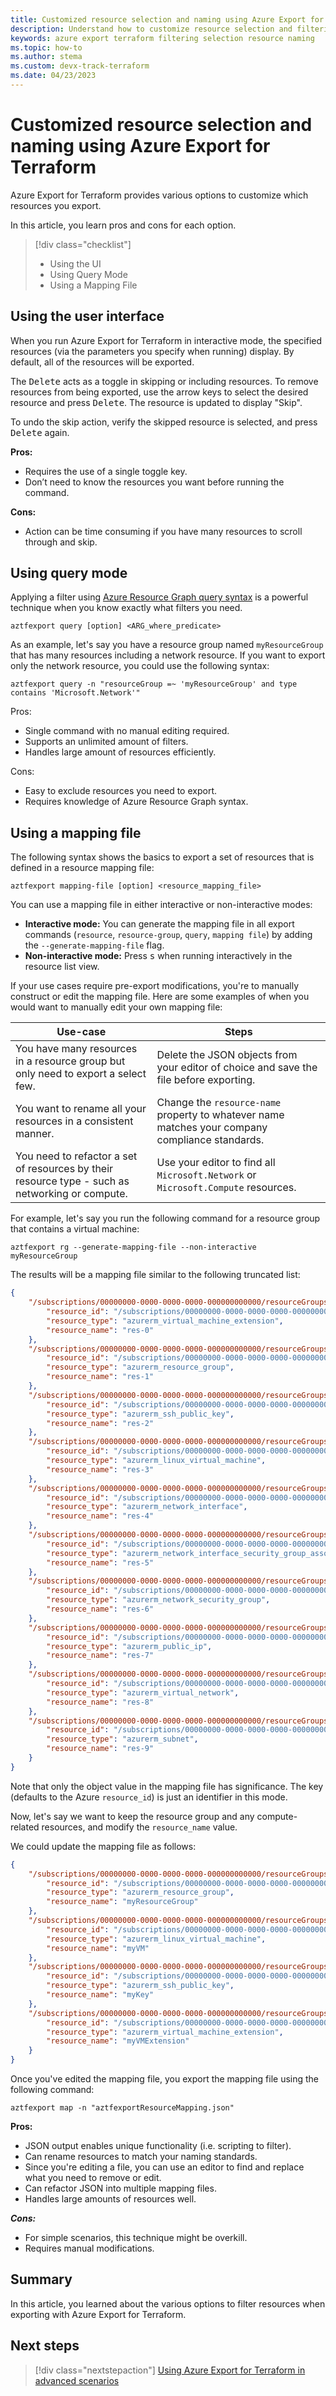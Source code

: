 ```yaml
---
title: Customized resource selection and naming using Azure Export for Terraform
description: Understand how to customize resource selection and filtering, as well as when to use various methods with Azure Export for Terraform.
keywords: azure export terraform filtering selection resource naming
ms.topic: how-to
ms.author: stema
ms.custom: devx-track-terraform
ms.date: 04/23/2023
---
```


# Customized resource selection and naming using Azure Export for Terraform

Azure Export for Terraform provides various options to customize which resources you export.

In this article, you learn pros and cons for each option.

> [!div class="checklist"]
> * Using the UI
> * Using Query Mode
> * Using a Mapping File

## Using the user interface

When you run Azure Export for Terraform in interactive mode, the specified resources (via the parameters you specify when running) display. By default, all of the resources will be exported.

The <kbd>Delete</kbd> acts as a toggle in skipping or including resources. To remove resources from being exported, use the arrow keys to select the desired resource and press <kbd>Delete</kbd>. The resource is updated to display "Skip".

To undo the skip action, verify the skipped resource is selected, and press <kbd>Delete</kbd> again.

**Pros:**

- Requires the use of a single toggle key.
- Don’t need to know the resources you want before running the command.

**Cons:**

- Action can be time consuming if you have many resources to scroll through and skip.

## Using query mode

Applying a filter using [Azure Resource Graph query syntax](/azure/governance/resource-graph/samples/starter) is a powerful technique when you know exactly what filters you need.

```console
aztfexport query [option] <ARG_where_predicate>
```

As an example, let's say you have a resource group named `myResourceGroup` that has many resources including a network resource. If you want to export only the network resource, you could use the following syntax:

```console
aztfexport query -n "resourceGroup =~ 'myResourceGroup' and type contains 'Microsoft.Network'"
```

Pros:

- Single command with no manual editing required.
- Supports an unlimited amount of filters.
- Handles large amount of resources efficiently.

Cons:

- Easy to exclude resources you need to export.
- Requires knowledge of Azure Resource Graph syntax.

## Using a mapping file

The following syntax shows the basics to export a set of resources that is defined in a resource mapping file:

```console
aztfexport mapping-file [option] <resource_mapping_file>
```

You can use a mapping file in either interactive or non-interactive modes:

- **Interactive mode:** You can generate the mapping file in all export commands (`resource`, `resource-group`, `query`, `mapping file`) by adding the `--generate-mapping-file` flag.
- **Non-interactive mode:** Press <kbd>s</kbd> when running interactively in the resource list view.

If your use cases require pre-export modifications, you're to manually construct or edit the mapping file. Here are some examples of when you would want to manually edit your own mapping file:

| Use-case | Steps |
|-|-|
| You have many resources in a resource group but only need to export a select few. | Delete the JSON objects from your editor of choice and save the file before exporting. |
| You want to rename all your resources in a consistent manner. | Change the `resource-name` property to whatever name matches your company compliance standards. |
| You need to refactor a set of resources by their resource type - such as networking or compute. | Use your editor to find all `Microsoft.Network` or `Microsoft.Compute` resources. |

For example, let's say you run the following command for a resource group that contains a virtual machine:

```console
aztfexport rg --generate-mapping-file --non-interactive myResourceGroup
```

The results will be a mapping file similar to the following truncated list:

```JSON
{
	"/subscriptions/00000000-0000-0000-0000-000000000000/resourceGroups/MyResourceGroup/providers/Microsoft.Compute/virtualMachines/vm-MyResourceGroup/extensions/OmsAgentForLinux": {
		"resource_id": "/subscriptions/00000000-0000-0000-0000-000000000000/resourceGroups/MyResourceGroup/providers/Microsoft.Compute/virtualMachines/vm-MyResourceGroup/extensions/OmsAgentForLinux",
		"resource_type": "azurerm_virtual_machine_extension",
		"resource_name": "res-0"
	},
	"/subscriptions/00000000-0000-0000-0000-000000000000/resourceGroups/MyResourceGroup": {
		"resource_id": "/subscriptions/00000000-0000-0000-0000-000000000000/resourceGroups/MyResourceGroup",
		"resource_type": "azurerm_resource_group",
		"resource_name": "res-1"
	},
	"/subscriptions/00000000-0000-0000-0000-000000000000/resourceGroups/MyResourceGroup/providers/Microsoft.Compute/sshPublicKeys/vm-MyResourceGroup_key": {
		"resource_id": "/subscriptions/00000000-0000-0000-0000-000000000000/resourceGroups/MyResourceGroup/providers/Microsoft.Compute/sshPublicKeys/vm-MyResourceGroup_key",
		"resource_type": "azurerm_ssh_public_key",
		"resource_name": "res-2"
	},
	"/subscriptions/00000000-0000-0000-0000-000000000000/resourceGroups/MyResourceGroup/providers/Microsoft.Compute/virtualMachines/vm-MyResourceGroup": {
		"resource_id": "/subscriptions/00000000-0000-0000-0000-000000000000/resourceGroups/MyResourceGroup/providers/Microsoft.Compute/virtualMachines/vm-MyResourceGroup",
		"resource_type": "azurerm_linux_virtual_machine",
		"resource_name": "res-3"
	},
	"/subscriptions/00000000-0000-0000-0000-000000000000/resourceGroups/MyResourceGroup/providers/Microsoft.Network/networkInterfaces/vm-myResourceGroup-vm-d146": {
		"resource_id": "/subscriptions/00000000-0000-0000-0000-000000000000/resourceGroups/MyResourceGroup/providers/Microsoft.Network/networkInterfaces/vm-myResourceGroup-vm-d146",
		"resource_type": "azurerm_network_interface",
		"resource_name": "res-4"
	},
	"/subscriptions/00000000-0000-0000-0000-000000000000/resourceGroups/MyResourceGroup/providers/Microsoft.Network/networkInterfaces/vm-myResourceGroup-vm-d146/networkSecurityGroups/L3N1YnNjcmlwdGlvbnMvZGJmM2I2Y2ItYzFkMC00ZDA0LTk0YjktNTE1MDliOGQzM2ZkL3Jlc291cmNlR3JvdXBzL2hhc2hpY29uZi12bS1kZW1vL3Byb3ZpZGVycy9NaWNyb3NvZnQuTmV0d29yay9uZXR3b3JrU2VjdXJpdHlHcm91cHMvdm0taGFzaGljb25mLXZtLWRlbW8tbnNn": {
		"resource_id": "/subscriptions/00000000-0000-0000-0000-000000000000/resourceGroups/MyResourceGroup/providers/Microsoft.Network/networkInterfaces/vm-myResourceGroup-vm-d146|/subscriptions/00000000-0000-0000-0000-000000000000/resourceGroups/MyResourceGroup/providers/Microsoft.Network/networkSecurityGroups/vm-MyResourceGroup-nsg",
		"resource_type": "azurerm_network_interface_security_group_association",
		"resource_name": "res-5"
	},
	"/subscriptions/00000000-0000-0000-0000-000000000000/resourceGroups/MyResourceGroup/providers/Microsoft.Network/networkSecurityGroups/vm-MyResourceGroup-nsg": {
		"resource_id": "/subscriptions/00000000-0000-0000-0000-000000000000/resourceGroups/MyResourceGroup/providers/Microsoft.Network/networkSecurityGroups/vm-MyResourceGroup-nsg",
		"resource_type": "azurerm_network_security_group",
		"resource_name": "res-6"
	},
	"/subscriptions/00000000-0000-0000-0000-000000000000/resourceGroups/MyResourceGroup/providers/Microsoft.Network/publicIPAddresses/vm-MyResourceGroup-ip": {
		"resource_id": "/subscriptions/00000000-0000-0000-0000-000000000000/resourceGroups/MyResourceGroup/providers/Microsoft.Network/publicIPAddresses/vm-MyResourceGroup-ip",
		"resource_type": "azurerm_public_ip",
		"resource_name": "res-7"
	},
	"/subscriptions/00000000-0000-0000-0000-000000000000/resourceGroups/MyResourceGroup/providers/Microsoft.Network/virtualNetworks/MyResourceGroup-vnet": {
		"resource_id": "/subscriptions/00000000-0000-0000-0000-000000000000/resourceGroups/MyResourceGroup/providers/Microsoft.Network/virtualNetworks/MyResourceGroup-vnet",
		"resource_type": "azurerm_virtual_network",
		"resource_name": "res-8"
	},
	"/subscriptions/00000000-0000-0000-0000-000000000000/resourceGroups/MyResourceGroup/providers/Microsoft.Network/virtualNetworks/MyResourceGroup-vnet/subnets/default": {
		"resource_id": "/subscriptions/00000000-0000-0000-0000-000000000000/resourceGroups/MyResourceGroup/providers/Microsoft.Network/virtualNetworks/MyResourceGroup-vnet/subnets/default",
		"resource_type": "azurerm_subnet",
		"resource_name": "res-9"
	}
}
```

Note that only the object value in the mapping file has significance. The key (defaults to the Azure `resource_id`) is just an identifier in this mode.

Now, let's say we want to keep the resource group and any compute-related resources, and modify the `resource_name` value.

We could update the mapping file as follows:

```JSON
{
	"/subscriptions/00000000-0000-0000-0000-000000000000/resourceGroups/myResourceGroup": {
		"resource_id": "/subscriptions/00000000-0000-0000-0000-000000000000/resourceGroups/myResourceGroup",
		"resource_type": "azurerm_resource_group",
		"resource_name": "myResourceGroup"
	},
	"/subscriptions/00000000-0000-0000-0000-000000000000/resourceGroups/myResourceGroup/providers/Microsoft.Compute/virtualMachines/myVM": {
		"resource_id": "/subscriptions/00000000-0000-0000-0000-000000000000/resourceGroups/myResourceGroup/providers/Microsoft.Compute/virtualMachines/myVM",
		"resource_type": "azurerm_linux_virtual_machine",
		"resource_name": "myVM"
	},
	"/subscriptions/00000000-0000-0000-0000-000000000000/resourceGroups/myResourceGroup/providers/Microsoft.Compute/sshPublicKeys/myKey": {
		"resource_id": "/subscriptions/00000000-0000-0000-0000-000000000000/resourceGroups/myResourceGroup/providers/Microsoft.Compute/sshPublicKeys/myKey",
		"resource_type": "azurerm_ssh_public_key",
		"resource_name": "myKey"
	},
	"/subscriptions/00000000-0000-0000-0000-000000000000/resourceGroups/myResourceGroup/providers/Microsoft.Compute/virtualMachines/vm-myResourceGroup/extensions/OmsAgentForLinux": {
		"resource_id": "/subscriptions/00000000-0000-0000-0000-000000000000/resourceGroups/myResourceGroup/providers/Microsoft.Compute/virtualMachines/vm-myResourceGroup/extensions/OmsAgentForLinux",
		"resource_type": "azurerm_virtual_machine_extension",
		"resource_name": "myVMExtension"
	}
}
```

Once you've edited the mapping file, you export the mapping file using the following command:

```console
aztfexport map -n "aztfexportResourceMapping.json"
```

**Pros:**

- JSON output enables unique functionality (i.e. scripting to filter).
- Can rename resources to match your naming standards.
- Since you're editing a file, you can use an editor to find and replace what you need to remove or edit.
- Can refactor JSON into multiple mapping files.
- Handles large amounts of resources well.

***Cons:***

- For simple scenarios, this technique might be overkill.
- Requires manual modifications.

## Summary

In this article, you learned about the various options to filter resources when exporting with Azure Export for Terraform.

## Next steps

> [!div class="nextstepaction"]
> [Using Azure Export for Terraform in advanced scenarios](./export-advanced-scenarios.md)
